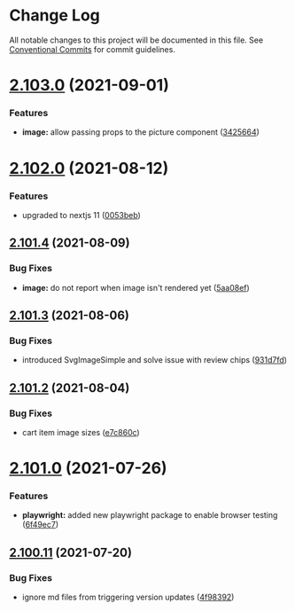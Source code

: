 # Change Log

All notable changes to this project will be documented in this file.
See [Conventional Commits](https://conventionalcommits.org) for commit guidelines.

# [2.103.0](https://github.com/ho-nl/m2-pwa/compare/@reachdigital/image@2.102.1...@reachdigital/image@2.103.0) (2021-09-01)


### Features

* **image:** allow passing props to the picture component ([3425664](https://github.com/ho-nl/m2-pwa/commit/3425664f197974d2e9db048fc94d447b2d34c280))





# [2.102.0](https://github.com/ho-nl/m2-pwa/compare/@reachdigital/image@2.101.5...@reachdigital/image@2.102.0) (2021-08-12)


### Features

* upgraded to nextjs 11 ([0053beb](https://github.com/ho-nl/m2-pwa/commit/0053beb7ef597c190add7264256a0eaec35868da))





## [2.101.4](https://github.com/ho-nl/m2-pwa/compare/@reachdigital/image@2.101.3...@reachdigital/image@2.101.4) (2021-08-09)


### Bug Fixes

* **image:** do not report when image isn't rendered yet ([5aa08ef](https://github.com/ho-nl/m2-pwa/commit/5aa08efc1eade69f53e1645c37fcb0632d83bc5e))





## [2.101.3](https://github.com/ho-nl/m2-pwa/compare/@reachdigital/image@2.101.2...@reachdigital/image@2.101.3) (2021-08-06)


### Bug Fixes

* introduced SvgImageSimple and solve issue with review chips ([931d7fd](https://github.com/ho-nl/m2-pwa/commit/931d7fdcf0faa9d2264899b72e564138215b6bd8))





## [2.101.2](https://github.com/ho-nl/m2-pwa/compare/@reachdigital/image@2.101.1...@reachdigital/image@2.101.2) (2021-08-04)


### Bug Fixes

* cart item image sizes ([e7c860c](https://github.com/ho-nl/m2-pwa/commit/e7c860c785e172b9275e1a00c8b51509d6b297a8))





# [2.101.0](https://github.com/ho-nl/m2-pwa/compare/@reachdigital/image@2.100.12...@reachdigital/image@2.101.0) (2021-07-26)


### Features

* **playwright:** added new playwright package to enable browser testing ([6f49ec7](https://github.com/ho-nl/m2-pwa/commit/6f49ec7595563775b96ebf21c27e39da1282e8d9))





## [2.100.11](https://github.com/ho-nl/m2-pwa/compare/@reachdigital/image@2.100.10...@reachdigital/image@2.100.11) (2021-07-20)


### Bug Fixes

* ignore md files from triggering version updates ([4f98392](https://github.com/ho-nl/m2-pwa/commit/4f9839250b3a32d3070da5290e5efcc5e2243fba))
